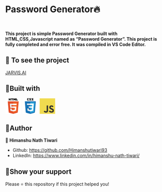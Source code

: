  # Password Generator🔥
<img src="https://github.com/user-attachments/assets/fbb1b498-01b1-4d68-ac75-529046af890a" alt="">

**This project is simple Password Generator  built with HTML,CSS,Javascript named as “Password Generator”. This project is fully completed and error free. It was compiled in VS Code Editor.**

 ## 🔗 To see the project
  [JARVIS.AI](https://github.com/Himanshutiwari93/Password_Generator)
## 📌Built with
<code><img height="50" src="https://raw.githubusercontent.com/devicons/devicon/master/icons/html5/html5-original-wordmark.svg"></code>
<code><img height="50" src="https://raw.githubusercontent.com/devicons/devicon/master/icons/css3/css3-original-wordmark.svg"></code>
<code><img height="50" src="https://raw.githubusercontent.com/devicons/devicon/master/icons/javascript/javascript-original.svg"></code> 
## 📌Author
👤 **Himanshu Nath Tiwari**
- Github: https://github.com/Himanshutiwari93
- LinkedIn: https://www.linkedin.com/in/himanshu-nath-tiwari/
## 📌Show your support
Please ⭐️ this repository if this project helped you!
